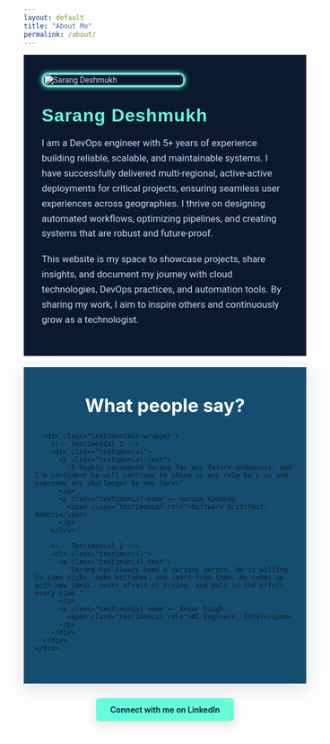 ```yaml
---
layout: default
title: "About Me"
permalink: /about/
---
```


<div class="about-page">

  <!-- Photo -->
  <div class="about-photo">
    <img src="{{ '/assets/images/photo.png' | relative_url }}" alt="Sarang Deshmukh">
  </div>

  <!-- Bio -->
  <div class="about-bio">
    <h2>Sarang Deshmukh</h2>
    <p>
      I am a DevOps engineer with 5+ years of experience building reliable, scalable, and maintainable systems. I have successfully delivered multi-regional, active-active deployments for critical projects, ensuring seamless user experiences across geographies. I thrive on designing automated workflows, optimizing pipelines, and creating systems that are robust and future-proof.
    </p>
    <p>
      This website is my space to showcase projects, share insights, and document my journey with cloud technologies, DevOps practices, and automation tools. By sharing my work, I aim to inspire others and continuously grow as a technologist.
    </p>
  </div>
</div>

<!-- Testimonials (immediately after bio; skills removed) -->
<section class="testimonials-section">
  <div class="testimonials-bg"> <!-- full-width soft background wrapper -->
    <div class="container">
      <h2 class="testimonials-heading">What people say?</h2>

      <div class="testimonials-wrapper">
        <!-- Testimonial 1 -->
        <div class="testimonial">
          <p class="testimonial-text">
            "I highly recommend Sarang for any future endeavors, and I'm confident he will continue to shine in any role he's in and overcome any challenges he may face!"
          </p>
          <p class="testimonial-name">– Hariom Kashyap
            <span class="testimonial-role">Software Architect, Amdocs</span>
          </p>
        </div>

        <!-- Testimonial 2 -->
        <div class="testimonial">
          <p class="testimonial-text">
            "Sarang has always been a curious person. He is willing to take risks, make mistakes, and learn from them. He comes up with new ideas, never afraid of trying, and puts in the effort every time."
          </p>
          <p class="testimonial-name">– Ankur Singh
            <span class="testimonial-role">AI Engineer, Intel</span>
          </p>
        </div>
      </div>
    </div>
  </div>
</section>

<!-- LinkedIn Button (pulled slightly up) -->
<div class="linkedin-section">
  <a href="https://www.linkedin.com/in/sarang-deshmukh-125197182/" target="_blank" rel="noopener" class="linkedin-btn">
    Connect with me on LinkedIn
  </a>
</div>

<!-- Dark horizontal line below LinkedIn button -->
<hr class="after-linkline" />

<style>
/* Google Fonts */
@import url('https://fonts.googleapis.com/css2?family=Rubik:wght@500;700&family=Roboto:wght@400;500&display=swap');

/* Color variables */
:root{
  --page-bg: #0A192F;
  --accent-cyan: #64FFDA;
  --muted-text: #ccd6f6;
  --panel-light: #154D71;
  --card-bg: #EEE9D5;         /* requested card color */
  --card-text: #000000;       /* black text */
  --name-color: #102A43;     /* stronger dark blue for name */
  --role-color: #00809D;     /* stronger deep teal for role */
  --container-max: 1100px;
}

/* Page container (bio & photo) */
.about-page {
  display: flex;
  flex-wrap: wrap;
  align-items: center;
  gap: 2rem;
  padding: 2rem;
  background: var(--page-bg);
  font-family: 'Roboto', sans-serif;
  color: var(--muted-text);
}

/* Photo */
.about-photo {
  flex: 0 0 250px;
}
.about-photo img {
  width: 100%;
  border-radius: 12px;
  box-shadow: 0 0 8px var(--accent-cyan);
  border: 3px solid var(--accent-cyan);
  transition: transform 0.3s ease, box-shadow 0.3s ease;
}
.about-photo img:hover {
  transform: scale(1.03);
  box-shadow: 0 0 16px var(--accent-cyan);
}

/* Bio */
.about-bio {
  flex: 1 1 500px;
  font-size: 1.05rem;
}
.about-bio h2 {
  font-family: 'Rubik', sans-serif;
  font-size: 2rem;
  color: var(--accent-cyan);
  margin: 0 0 0.5rem;
  letter-spacing: 1px;
}
.about-bio p {
  line-height: 1.6;
  margin-bottom: 1.2rem;
  color: var(--muted-text);
}

/* ===== Testimonials ===== */
.testimonials-section {
  background: transparent;
  padding: 20px 0 40px 0; /* reduced space above heading */
}

/* outer light panel */
.testimonials-bg {
  background: var(--panel-light);
  padding: 20px 0 42px 0; /* default padding (bottom kept moderate) */
  box-shadow: 0 8px 30px rgba(5,10,20,0.12);
}

/* container */
.testimonials-bg .container {
  max-width: var(--container-max);
  margin: 0 auto;
  padding: 0 20px;
}

/* heading: force color and spacing so theme cannot override */
.testimonials-heading {
  color: #fff !important; /* your requested heading color */
  text-align: center !important;
  margin: 20px 0 18px 0 !important; /* tightened spacing */
  font-size: 2.05rem !important;
  font-weight: 700 !important;
  line-height: 1.15 !important;
  padding: 10px !important;
}

/* cards wrapper */
.testimonials-wrapper {
  display: flex;
  gap: 20px;
  flex-wrap: wrap;
  justify-content: center;
}

/* individual card */
.testimonial {
  background-color: var(--card-bg);
  padding: 30px 22px; /* slightly reduced padding for more compact feel */
  border-radius: 12px;
  box-shadow: 0 8px 20px rgba(10,20,30,0.08);
  flex: 1 1 360px;
  max-width: 520px;
  transition: transform 0.28s ease, box-shadow 0.28s ease;
  border: 1px solid rgba(10,20,30,0.05);
  position: relative;
  overflow: hidden;
}
.testimonial:hover {
  transform: translateY(-6px);
  box-shadow: 0 18px 36px rgba(10,20,30,0.12);
}

/* testimonial body text forced to black (important to override) */
.testimonial-text {
  color: var(--card-text) !important;
  font-size: 1.02rem;
  line-height: 1.6;
  margin-bottom: 12px;
  opacity: 1 !important;
}

/* name and role: stronger contrasting colors and forced to override theme */
.testimonial-name {
  color: var(--name-color) !important;
  font-weight: 700 !important;
  margin-top: 6px;
  display: block;
  line-height: 1.18;
  font-size: 1.02rem;
}
.testimonial-role {
  display: block;
  color: var(--role-color) !important;
  font-style: italic;
  font-weight: 600 !important;
  margin-top: 4px;
  font-size: 0.98rem;
}

/* LinkedIn button */
.linkedin-section {
  text-align: center;
  margin: -14px 0 26px 0;
}
.linkedin-section .linkedin-btn {
  text-decoration: none;
  font-weight: 600;
  border-radius: 6px;
  background-color: var(--accent-cyan);
  color: var(--page-bg) !important;
  padding: 0.75rem 1.6rem;
  display: inline-block;
  box-shadow: 0 6px 18px rgba(10,20,30,0.12);
  transition: transform 0.12s ease, box-shadow 0.12s ease;
}
.linkedin-section .linkedin-btn:hover {
  transform: translateY(-2px);
  box-shadow: 0 12px 26px rgba(10,20,30,0.16);
}

/* Divider */
.after-linkline {
  max-width: 720px;
  margin: 12px auto 44px auto;
  border: none;
  height: 2px;
  background: #fff;
  border-radius: 2px;
}

/* ===== Responsive tweaks ===== */
@media (max-width: 900px) {
  .about-photo { flex: 0 0 180px; }
  .testimonials-bg { padding: 28px 0 30px 0; } /* reduced overall padding */
  .testimonials-heading { font-size: 1.95rem !important; }
  .testimonials-wrapper { gap: 18px; }
  .testimonial { padding: 24px 18px; }
}
@media (max-width: 700px) {
  .about-page {
    flex-direction: column;
    align-items: flex-start;
    padding: 1.5rem;
  }
  .about-photo {
    flex: 0 0 150px;
    margin-bottom: 1rem;
  }
  .about-bio { text-align: left; }
  .testimonials-wrapper {
    flex-direction: column;
    gap: 16px;
  }
  .testimonial {
    max-width: 100%;
    padding: 16px 14px; /* reduced inner padding on mobile */
  }
  /* critical: reduce bottom padding of the light panel on mobile so it doesn't look too tall */
  .testimonials-bg {
    padding: 16px 0 0px 0 !important; /* much smaller bottom padding on mobile */
  }
  .testimonials-heading {
    margin-bottom: 14px !important;
    font-size: 1.6rem !important;
  }
  .linkedin-section { margin: -8px 0 20px 0; }
  .after-linkline { margin-bottom: 20px; }
}

.testimonial {
  margin-bottom: 30px !important; /* add this to increase space below each card */
}

@media (max-width: 700px) {
  .testimonial {
    margin-bottom: 44px !important; /* increase vertical spacing on mobile */
  }
}

</style>
